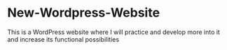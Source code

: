 # New-Wordpress-Website
This is a WordPress website where I will practice and develop more into it and increase its functional possibilities
